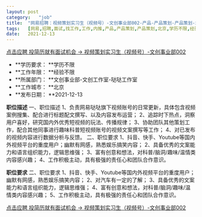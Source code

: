 ```yaml
---
layout:	post
category:	"job"
title:	"网易招聘：视频策划实习生（视频号）-文创事业部002-产品-产品策划-产品策划-北京学历不限经验不限"
tags:	[网易,招聘,面试,找工作,工作,内推,产品,产品策划,产品策划,北京,学历不限,经验不限]
date:	2021-12-13
---
```


[点击应聘 投简历就有面试机会 -> 视频策划实习生（视频号）-文创事业部002](http://mobile.bole.netease.com/bole/boleDetail?id=34295&employeeId=346f03c3cda5f04c&key=all)



- **学历要求： **学历不限
- **工作年限： **经验不限
- **所属部门： **文创事业部-文创工作室-哒哒工作室
- **工作城市： **北京
- **发布日期： **2021-12-13



**职位描述**
一、职位描述
1、负责网易哒哒旗下视频账号的日常更新，具体包含视频案例搜集、配合进行标题配文撰写、以及内容发布运营；
2、追踪时下热点，洞察用户喜好，研究国内外优秀短视频的玩法、传播规律；
3、协助团队其他策划工作，配合其他同事进行趣味科普短视频账号的视频文案撰写等工作；
4、对已发布的视频内容进行数据分析与反馈。
二、职位要求
1、抖音、快手、Youtube等国内外视频平台的重度用户；幽默有网感，熟悉娱乐搞笑内容；
2、具备优秀的文案能力和语言组织能力，逻辑思维强；
3、富有创意和想法，对科普/脑洞/趣味/温情类内容感兴趣；
4、工作积极主动，具有极强的责任心和团队合作意识。




**职位要求**
二、职位要求
1、抖音、快手、Youtube等国内外视频平台的重度用户；幽默有网感，熟悉娱乐搞笑内容；
2、对汽车有一定的了解；
3、具备优秀的文案能力和语言组织能力，逻辑思维强；
4、富有创意和想法，对科普/脑洞/趣味/温情类内容感兴趣；
5、工作积极主动，具有极强的责任心和团队合作意识。



[点击应聘 投简历就有面试机会 -> 视频策划实习生（视频号）-文创事业部002](http://mobile.bole.netease.com/bole/boleDetail?id=34295&employeeId=346f03c3cda5f04c&key=all)
